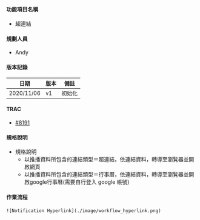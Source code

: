 #### <div id="notification_hyperlink">功能項目名稱</div>
  * 超連結

#### <div id="user">規劃人員</div>
  * Andy

#### <div id="version">版本記錄</div>
  |日期|版本|備註|
  |---|---|---|
  |2020/11/06|v1|初始化|

#### <div id="trac">TRAC</div>
  * [#8191](http://trac.uneec.com/trac/neco/ticket/8191)

#### <div id="specification">規格說明</div>
  * 規格說明
    * 以推播資料所包含的連結類型＝超連結，依連結資料，轉導至瀏覧器並開啟網頁
    * 以推播資料所包含的連結類型＝行事曆，依連結資料，轉導至瀏覧器並開啟google行事曆(需要自行登入 google 帳號)

#### <div id="workflow">作業流程</div>

    ![Notification Hyperlink](./image/workflow_hyperlink.png)
